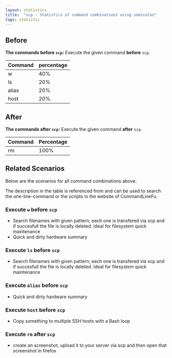 ```yaml
---
layout: statistics
title:  "scp - Statistics of command combinations using semicolon"
tags: statistic
---
```


## Before

__The commands before `scp`:__  Execute the given command __before__ `scp`.

| Command | percentage |
|--------|--------|
| w | 40% |
| ls | 20% |
| alias | 20% |
| host | 20% |



## After

__The commands after `scp`:__ Execute the given command __after__ `scp`.

| Command | Percentage | 
|-------|--------|
| rm | 100% |



## Related Scenarios

Below are the scenarios for all command combinations above.

The description in the table is referenced from and can be used to search the one-line-command or the scripts in the website of CommandLineFu.


### Execute `w` before `scp`

- Search filenames with given pattern; each one is transfered via scp and if succesfull the file is locally deleted. Ideal for filesystem quick maintenance
- Quick and dirty hardware summary

            
### Execute `ls` before `scp`

- Search filenames with given pattern; each one is transfered via scp and if succesfull the file is locally deleted. Ideal for filesystem quick maintenance

            
### Execute `alias` before `scp`

- Quick and dirty hardware summary

            
### Execute `host` before `scp`

- Copy something to multiple SSH hosts with a Bash loop

            


### Execute `rm` after `scp`

- create an screenshot, upload it to your server via scp and then open that screenshot in firefox

            
